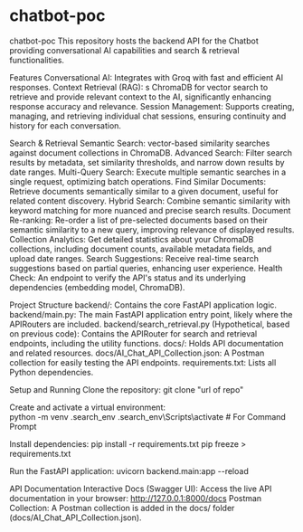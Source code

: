 # chatbot-poc

chatbot-poc
This repository hosts the backend API for the Chatbot providing conversational AI capabilities and search & retrieval functionalities.

Features
Conversational AI: Integrates with Groq with fast and efficient AI responses. Context Retrieval (RAG): s ChromaDB for vector search to retrieve and provide relevant context to the AI, significantly enhancing response accuracy and relevance. Session Management: Supports creating, managing, and retrieving individual chat sessions, ensuring continuity and history for each conversation.

Search & Retrieval
Semantic Search: vector-based similarity searches against document collections in ChromaDB. Advanced Search: Filter search results by metadata, set similarity thresholds, and narrow down results by date ranges. Multi-Query Search: Execute multiple semantic searches in a single request, optimizing batch operations. Find Similar Documents: Retrieve documents semantically similar to a given document, useful for related content discovery. Hybrid Search: Combine semantic similarity with keyword matching for more nuanced and precise search results. Document Re-ranking: Re-order a list of pre-selected documents based on their semantic similarity to a new query, improving relevance of displayed results. Collection Analytics: Get detailed statistics about your ChromaDB collections, including document counts, available metadata fields, and upload date ranges. Search Suggestions: Receive real-time search suggestions based on partial queries, enhancing user experience. Health Check: An endpoint to verify the API's status and its underlying dependencies (embedding model, ChromaDB).

Project Structure
backend/: Contains the core FastAPI application logic. backend/main.py: The main FastAPI application entry point, likely where the APIRouters are included. backend/search_retrieval.py (Hypothetical, based on previous code): Contains the APIRouter for search and retrieval endpoints, including the utility functions. docs/: Holds API documentation and related resources. docs/AI_Chat_API_Collection.json: A Postman collection for easily testing the API endpoints. requirements.txt: Lists all Python dependencies.

Setup and Running
Clone the repository:
git clone "url of repo"

Create and activate a virtual environment:\
python -m venv .search_env .search_env\Scripts\activate # For Command Prompt

Install dependencies:
pip install -r requirements.txt pip freeze > requirements.txt

Run the FastAPI application:
uvicorn backend.main:app --reload

API Documentation
Interactive Docs (Swagger UI): Access the live API documentation in your browser: http://127.0.0.1:8000/docs Postman Collection: A Postman collection is added in the docs/ folder (docs/AI_Chat_API_Collection.json).